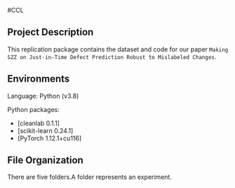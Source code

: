 #CCL

## Project Description
This replication package contains the dataset and code for our paper `Making SZZ on Just-in-Time Defect Prediction Robust to Mislabeled Changes`.

## Environments

Language: Python (v3.8)

Python packages:
   * [cleanlab 0.1.1]   
   * [scikit-learn 0.24.1]
   * [PyTorch 1.12.1+cu116]

## File Organization
There are five folders.A folder represents an experiment.
